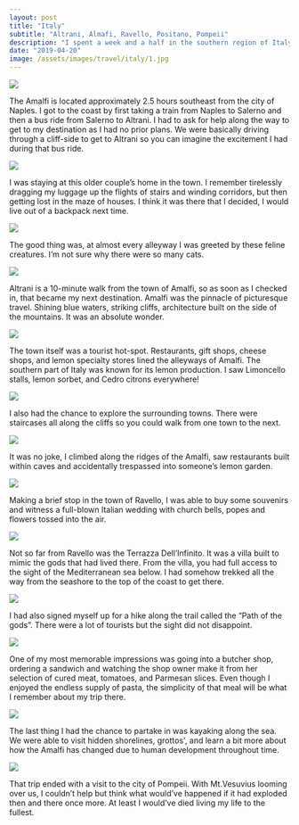 ```yaml
---
layout: post
title: "Italy"
subtitle: "Altrani, Almafi, Ravello, Positano, Pompeii"
description: "I spent a week and a half in the southern region of Italy wandering the steps of the Amalfi coastline. Travel has always been a luxury for me, so this was a privilege and something I’m extremely thankful for."
date: "2019-04-20"
image: /assets/images/travel/italy/1.jpg
---
```


![](/assets/images/travel/italy/1.jpg)

The Amalfi is located approximately 2.5 hours southeast from the city of Naples. I got to the coast by first taking a train from Naples to Salerno and then a bus ride from Salerno to Altrani. I had to ask for help along the way to get to my destination as I had no prior plans. We were basically driving through a cliff-side to get to Altrani so you can imagine the excitement I had during that bus ride.

![](/assets/images/travel/italy/2.jpg)

I was staying at this older couple’s home in the town. I remember tirelessly dragging my luggage up the flights of stairs and winding corridors, but then getting lost in the maze of houses. I think it was there that I decided, I would live out of a backpack next time.

![](/assets/images/travel/italy/3.jpg)

The good thing was, at almost every alleyway I was greeted by these feline creatures. I’m not sure why there were so many cats.

![](/assets/images/travel/italy/4.jpg)

Altrani is a 10-minute walk from the town of Amalfi, so as soon as I checked in, that became my next destination. Amalfi was the pinnacle of picturesque travel. Shining blue waters, striking cliffs, architecture built on the side of the mountains. It was an absolute wonder.

![](/assets/images/travel/italy/5.jpg)

The town itself was a tourist hot-spot. Restaurants, gift shops, cheese shops, and lemon specialty stores lined the alleyways of Amalfi. The southern part of Italy was known for its lemon production. I saw Limoncello stalls, lemon sorbet, and Cedro citrons everywhere!

![](/assets/images/travel/italy/6.jpg)

I also had the chance to explore the surrounding towns. There were staircases all along the cliffs so you could walk from one town to the next.

![](/assets/images/travel/italy/7.jpg)

It was no joke, I climbed along the ridges of the Amalfi, saw restaurants built within caves and accidentally trespassed into someone’s lemon garden.

![](/assets/images/travel/italy/8.jpg)

Making a brief stop in the town of Ravello, I was able to buy some souvenirs and witness a full-blown Italian wedding with church bells, popes and flowers tossed into the air.

![](/assets/images/travel/italy/9.jpg)

Not so far from Ravello was the Terrazza Dell’Infinito. It was a villa built to mimic the gods that had lived there. From the villa, you had full access to the sight of the Mediterranean sea below. I had somehow trekked all the way from the seashore to the top of the coast to get there.

![](/assets/images/travel/italy/10.jpg)

I had also signed myself up for a hike along the trail called the “Path of the gods”. There were a lot of tourists but the sight did not disappoint. 

![](/assets/images/travel/italy/11.jpg)

One of my most memorable impressions was going into a butcher shop, ordering a sandwich and watching the shop owner make it from her selection of cured meat, tomatoes, and Parmesan slices. Even though I enjoyed the endless supply of pasta, the simplicity of that meal will be what I remember about my trip there.

![](/assets/images/travel/italy/12.jpg)

The last thing I had the chance to partake in was kayaking along the sea. We were able to visit hidden shorelines, grottos', and learn a bit more about how the Amalfi has changed due to human development throughout time.

![](/assets/images/travel/italy/13.jpg)

That trip ended with a visit to the city of Pompeii. With Mt.Vesuvius looming over us, I couldn’t help but think what would’ve happened if it had exploded then and there once more. At least I would’ve died living my life to the fullest.